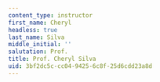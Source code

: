 ```yaml
---
content_type: instructor
first_name: Cheryl
headless: true
last_name: Silva
middle_initial: ''
salutation: Prof.
title: Prof. Cheryl Silva
uid: 3bf2dc5c-cc04-9425-6c8f-25d6cdd23a8d
---
```

